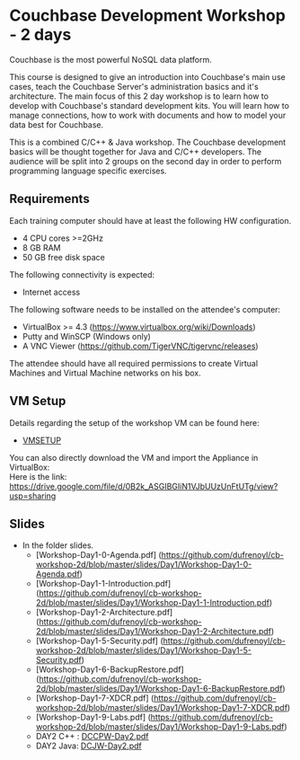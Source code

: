 # Couchbase Development Workshop - 2 days

Couchbase is the most powerful NoSQL data platform.

This course is designed to give an introduction into Couchbase's main use cases, teach the Couchbase Server's administration basics and it's architecture. The main focus of this 2 day workshop is to learn how to develop with Couchbase's standard development kits. You will learn how to manage connections, how to work with documents and how to model your data best for Couchbase.

This is a combined C/C++ & Java workshop. The Couchbase development basics will be thought together for Java and C/C++ developers. The audience will be split into 2 groups on the second day in order to perform programming language specific exercises.

## Requirements

Each training computer should have at least the following HW configuration.

* 4 CPU cores >=2GHz
* 8 GB RAM
* 50 GB free disk space

The following connectivity is expected:

* Internet access

The following software needs to be installed on the attendee's computer:

* VirtualBox >= 4.3 (https://www.virtualbox.org/wiki/Downloads)
* Putty and WinSCP (Windows only)
* A VNC Viewer (https://github.com/TigerVNC/tigervnc/releases)

The attendee should have all required permissions to create Virtual Machines and Virtual Machine networks on his box.

## VM Setup

Details regarding the setup of the workshop VM can be found here:

* [VMSETUP](https://github.com/dufrenoyl/cb-workshop-2d/blob/master/VMSETUP.md)

You can also directly download the VM and import the Appliance in VirtualBox:  
Here is the link:  https://drive.google.com/file/d/0B2k_ASGIBGIiN1VJbUUzUnFtUTg/view?usp=sharing

## Slides

* In the folder slides.
  * [Workshop-Day1-0-Agenda.pdf] (https://github.com/dufrenoyl/cb-workshop-2d/blob/master/slides/Day1/Workshop-Day1-0-Agenda.pdf)
  * [Workshop-Day1-1-Introduction.pdf] (https://github.com/dufrenoyl/cb-workshop-2d/blob/master/slides/Day1/Workshop-Day1-1-Introduction.pdf)
  * [Workshop-Day1-2-Architecture.pdf] (https://github.com/dufrenoyl/cb-workshop-2d/blob/master/slides/Day1/Workshop-Day1-2-Architecture.pdf)
  * [Workshop-Day1-5-Security.pdf] (https://github.com/dufrenoyl/cb-workshop-2d/blob/master/slides/Day1/Workshop-Day1-5-Security.pdf)
  * [Workshop-Day1-6-BackupRestore.pdf] (https://github.com/dufrenoyl/cb-workshop-2d/blob/master/slides/Day1/Workshop-Day1-6-BackupRestore.pdf)
  * [Workshop-Day1-7-XDCR.pdf] (https://github.com/dufrenoyl/cb-workshop-2d/blob/master/slides/Day1/Workshop-Day1-7-XDCR.pdf)
  * [Workshop-Day1-9-Labs.pdf] (https://github.com/dufrenoyl/cb-workshop-2d/blob/master/slides/Day1/Workshop-Day1-9-Labs.pdf)
  * DAY2 C++ : [DCCPW-Day2.pdf](https://github.com/dufrenoyl/cb-workshop-2d/blob/master/slides/DCCPW-Day2.pdf)
  * DAY2 Java: [DCJW-Day2.pdf](https://github.com/dufrenoyl/cb-workshop-2d/blob/master/slides/DCJW-Day2.pdf)
